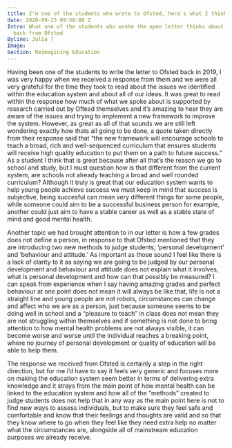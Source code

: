 ```yaml
---
title: I'm one of the students who wrote to Ofsted, here's what I think of their response
date: 2020-09-23 09:58:00 Z
Intro: What one of the students who wrote the open letter thinks about what they heard
  back from Ofsted
Byline: Julia ?
Image: 
Section: Reimagining Education
---
```


Having been one of the students to write the letter to Ofsted back in 2019, I was very happy when we received a response from them and we were all very grateful for the time they took to read about the issues we identified within the education system and about all of our ideas.
It was great to read within the response how much of what we spoke about is supported by research carried out by Oftesd themselves and it’s amazing to hear they are aware of the issues and trying to implement a new framework to improve the system. 
However, as great as all of that sounds we are still left wondering exactly how thats all going to be done, a quote taken directly from their response said that “the new framework will encourage schools to teach a broad, rich and well-sequenced curriculum that ensures students will receive high quality education to put them on a path to future success.” As a student I think that is great because after all that’s the reason we go to school and study, but I must question how is that different from the current system, are schools not already teaching a broad and well rounded curriculum?
Although it truly is great that our education system wants to help young people achieve success we must keep in mind that success is subjective, being succesful can mean very different things for some people, while someone could aim to be a successful business person for example, another could just aim to have a stable career as well as a stable state of mind and good mental health. 

Another topic we had brought attention to in our letter is how a few grades does not define a person, in response to that Ofsted mentioned that they are introducing two new methods to judge students; ‘personal development’ and ‘behaviour and attitude.’ 
As important as those sound I feel like there is a lack of clarity to it as saying we are going to be judged by our personal development and behaviour and attitude does not explain what it involves, what is personal development and how can that possibly be measured? I can speak from experience when I say having amazing grades and perfect behaviour at one point does not mean it will always be like that, life is not a straight line and young people are not robots, circumstances can change and affect who we are as a person, just because someone seems to be doing well in school and a “pleasure to teach” in class does not mean they are not struggling within themselves and if something is not done to bring attention to how mental health problems are not always visible, it can become worse and worse until the individual reaches a breaking point, where no journey of personal development or quality of education will be able to help them. 

The response we received from Ofsted is certainly a step in the right direction, but for me i’d have to say it feels very generic and focuses more on making the education system seem better in terms of delivering extra knowledge and it strays from the main point of how mental health can be linked to the education system and how all of the “methods” created to judge students does not help that in any way as the main point here is not to find new ways to assess individuals, but to make sure they feel safe and comfortable and know that their feelings and thoughts are valid and so that they know where to go when they feel like they need extra help no matter what the circumstances are, alongside all of mainstream education purposes we already receive.

